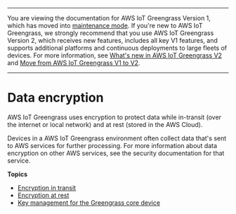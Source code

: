 --------

You are viewing the documentation for AWS IoT Greengrass Version 1, which has moved into [maintenance mode](https://docs.aws.amazon.com/greengrass/v1/developerguide/maintenance-policy.html)\. If you're new to AWS IoT Greengrass, we strongly recommend that you use AWS IoT Greengrass Version 2, which receives new features, includes all key V1 features, and supports additional platforms and continuous deployments to large fleets of devices\. For more information, see [What's new in AWS IoT Greengrass V2](https://docs.aws.amazon.com/greengrass/v2/developerguide/greengrass-v2-whats-new.html) and [Move from AWS IoT Greengrass V1 to V2](https://docs.aws.amazon.com/greengrass/v2/developerguide/move-from-v1.html)\.

--------

# Data encryption<a name="data-encryption"></a>

AWS IoT Greengrass uses encryption to protect data while in\-transit \(over the internet or local network\) and at rest \(stored in the AWS Cloud\)\.

Devices in a AWS IoT Greengrass environment often collect data that's sent to AWS services for further processing\. For more information about data encryption on other AWS services, see the security documentation for that service\.

**Topics**
+ [Encryption in transit](encryption-in-transit.md)
+ [Encryption at rest](encryption-at-rest.md)
+ [Key management for the Greengrass core device](key-management.md)